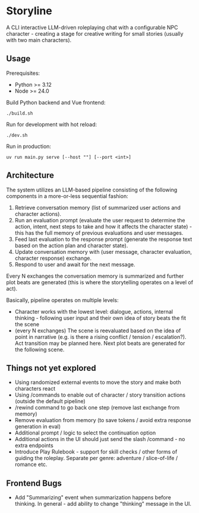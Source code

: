 # Storyline

A CLI interactive LLM-driven roleplaying chat with a configurable NPC character - creating a stage for creative writing for small stories (usually with two main characters).

## Usage

Prerequisites:

- Python >= 3.12
- Node >= 24.0

Build Python backend and Vue frontend:

```
./build.sh
```

Run for development with hot reload:

```
./dev.sh
```

Run in production:

```
uv run main.py serve [--host ""] [--port <int>]
```

## Architecture

The system utilizes an LLM-based pipeline consisting of the following components in a more-or-less sequential fashion:

1. Retrieve conversation memory (list of summarized user actions and character actions).
2. Run an evaluation prompt (evaluate the user request to determine the action, intent, next steps to take and how it affects the character state) - this has the full memory of previous evaluations and user messages.
4. Feed last evaluation to the response prompt (generate the response text based on the action plan and character state).
5. Update conversation memory with (user message, character evaluation, character response) exchange.
6. Respond to user and await for the next message.

Every N exchanges the conversation memory is summarized and further plot beats are generated (this is where the storytelling operates on a level of act).

Basically, pipeline operates on multiple levels:

- Character works with the lowest level: dialogue, actions, internal thinking - following user input and their own idea of story beats the fit the scene
- (every N exchanges) The scene is reevaluated based on the idea of point in narrative (e.g. is there a rising conflict / tension / escalation?). Act transition may be planned here. Next plot beats are generated for the following scene.

## Things not yet explored

- Using randomized external events to move the story and make both characters react
- Using /commands to enable out of character / story transition actions (outside the default pipeline)
- /rewind command to go back one step (remove last exchange from memory)
- Remove evaluation from memory (to save tokens / avoid extra response generation in eval)
- Additional prompt / logic to select the continuation option
- Additional actions in the UI should just send the slash /command - no extra endpoints
- Introduce Play Rulebook - support for skill checks / other forms of guiding the roleplay. Separate per genre: adventure / slice-of-life / romance etc.


## Frontend Bugs

- Add "Summarizing" event when summarization happens before thinking. In general - add ability to change "thinking" message in the UI.
